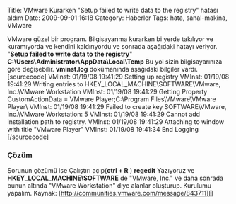 Title: VMware Kurarken &quot;Setup failed to write data to the registry&quot; hatası aldım
Date: 2009-09-01 16:18
Category: Haberler
Tags: hata, sanal-makina, VMware

VMware güzel bir program. Bilgisayarıma kurarken bi yerde takılıyor ve
kuramıyorda ve kendini kaldırıyordu ve sonrada aşağıdaki hatayı veriyor.
"**Setup failed to write data to the registry**"
**C:\\Users\\Administrator\\AppData\\Local\\Temp** Bu yol sizin
bilgisayarınıza göre değişebilir. **vminst.log** dokümanında aşağıdaki
bilgiler vardı. [sourcecode] VMInst: 01/19/08 19:41:29 Setting up
registry VMInst: 01/19/08 19:41:29 Writing entries to
HKEY\_LOCAL\_MACHINE\\SOFTWARE\\VMware, Inc.\\VMware Workstation VMInst:
01/19/08 19:41:29 Getting Property CustomActionData = VMware
Player;C:\\Program Files\\VMware\\VMware Player\\ VMInst: 01/19/08
19:41:29 Failed to create key SOFTWARE\\VMware, Inc.\\VMware
Workstation: 5 VMInst: 01/19/08 19:41:29 Cannot add installation path to
registry. VMInst: 01/19/08 19:41:29 Attaching to window with title
"VMware Player" VMInst: 01/19/08 19:41:34 End Logging [/sourcecode]

### Çözüm

Sorunun çözümü ise Çalıştırı açıp(**ctrl + R** ) **regedit** Yazıyoruz
ve **HKEY\_LOCAL\_MACHINE\\SOFTWARE** de "VMware, Inc." ve daha sonrada
bunun altında "VMware Workstation" diye alanlar oluşturup. Kurulumu
yapalım. Kaynak: [http://communities.vmware.com/message/843711][]

</p>

  [http://communities.vmware.com/message/843711]: http://communities.vmware.com/message/843711
